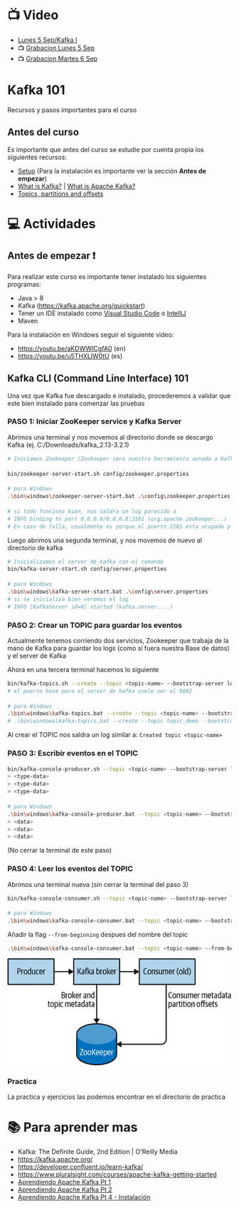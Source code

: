 # :tv: Video
- [Lunes 5 Sep/Kafka I](https://drive.google.com/file/d/1il7zSjsAroRHCxtNF9eSbAY7oqb8XjcM/view?usp=sharing)
- 📺 [Grabacion Lunes 5 Sep](https://drive.google.com/file/d/1u5IXK8yrF5wM-EyXxdG8ez7_r-nsBtu6/view?usp=sharing)
- 📺 [Grabacion Martes 6 Sep](https://drive.google.com/file/d/1rc8I5prIeLWbk6NkB2jR6dxl24lQDs8f/view?usp=sharing)

# Kafka 101
Recursos y pasos importantes para el curso

## Antes del curso
Es importante que antes del curso se estudie por cuenta propia los siguientes recursos:
* [Setup](https://kafka.apache.org/quickstart) (Para la instalación es importante ver la sección **Antes de empezar**)
* [What is Kafka?](https://www.confluent.io/what-is-apache-kafka/) | [What is Apache Kafka?](https://www.geeksforgeeks.org/what-is-apache-kafka-and-how-does-it-work/?ref=rp)
* [Topics, partitions and offsets](https://medium.com/event-driven-utopia/understanding-kafka-topic-partitions-ae40f80552e8) 

# :computer:  Actividades

## Antes de empezar :exclamation:
Para realizar este curso es importante tener instalado los siguientes programas:

- Java > 8
- Kafka (https://kafka.apache.org/quickstart)
- Tener un IDE instalado como [Visual Studio Code](https://code.visualstudio.com/download) o [IntelliJ](https://www.jetbrains.com/idea/download) 
- Maven

Para la instalación en Windows seguir el siguiente video:

* https://youtu.be/aKDWWICgfA0 (en)
* https://youtu.be/u5THXLlW0tU (es)


## Kafka CLI (Command Line Interface) 101
Una vez que Kafka fue descargado e instalado, procederemos a validar que este bien instalado para comenzar las pruebas

### PASO 1: Iniciar ZooKeeper service y Kafka Server
Abrimos una terminal y nos movemos al directorio donde se descargo Kafka 
(ej. C:/Downloads/kafka_2.13-3.2.1)

``` bash
# Iniciamos Zookeeper (Zookeeper sera nuestra herramienta aunada a Kafka para mantener los logs/mensajes guardados)

bin/zookeeper-server-start.sh config/zookeeper.properties 

# para Windows  
.\bin\windows\zookeeper-server-start.bat .\config\zookeeper.properties

# si todo funciona bien, nos saldra un log parecido a 
# INFO binding to port 0.0.0.0/0.0.0.0:2181 (org.apache.zookeeper...)
# En caso de falla, usualmente es porque el puerto 2181 esta ocupado y debemos cambiar el puerto editando el archivo de zookeeper.properties y modificando el puerto
```

Luego abrimos una segunda terminal, y nos movemos de nuevo al directorio de kafka
```bash
# Inicializamos el server de kafka con el comando
bin/kafka-server-start.sh config/server.properties

# para Windows
.\bin\windows\kafka-server-start.bat .\config\server.properties
# si se inicializa bien veremos el log 
# INFO [KafkaServer id=0] started (kafka.server....)
``` 

### PASO 2: Crear un TOPIC para guardar los eventos
Actualmente tenemos corriendo dos servicios, Zookeeper que trabaja de la mano de Kafka para guardar los logs (como si fuera nuestra Base de datos) y el server de Kafka

Ahora en una tercera terminal hacemos lo siguiente
```bash
bin/kafka-topics.sh --create --topic <topic-name> --bootstrap-server localhost:<kafka-server-port>
# el puerto base para el server de kafka suele ser el 9092

# para Windows
.\bin\windows\kafka-topics.bat --create --topic <topic-name> --bootstrap-server localhost:<kafka-server-port>
# .\bin\windows\kafka-topics.bat --create --topic topic_demo --bootstrap-server localhost:9092
```
Al crear el TOPIC nos saldra un log similar a:
`Created topic <topic-name>`

### PASO 3: Escribir eventos en el TOPIC

```bash
bin/kafka-console-producer.sh --topic <topic-name> --bootstrap-server localhost:<kafka-server-port> 
> <type-data>
> <type-data>
> <type-data>

# para Windows
.\bin\windows\kafka-console-producer.bat --topic <topic-name> --bootstrap-server localhost:<kafka-server-port> 
> <data>
> <data>
> <data>
```
(No cerrar la terminal de este paso)

### PASO 4: Leer los eventos del TOPIC
Abrimos una terminal nueva (sin cerrar la terminal del paso 3)
```bash
bin/kafka-console-consumer.sh --topic <topic-name> --bootstrap-server localhost:<kafka-server-port> 

# para Windows
.\bin\windows\kafka-console-consumer.bat --topic <topic-name> --bootstrap-server localhost:<kafka-server-port> 
```

Añadir la flag `--from-beginning` despues del nombre del topic
```bash
.\bin\windows\kafka-console-consumer.bat --topic <topic-name> --from-beginning --bootstrap-server localhost:<kafka-server-port> 
```

![Alt text](./img/kafka_zookeeper_diagram.png "Kafka & Zookeeper Diagram")


### Practica
La practica y ejercicios las podemos encontrar en el directorio de practica


# :books: Para aprender mas
* Kafka: The Definite Guide, 2nd Edition | O'Reilly Media
* https://kafka.apache.org/
* https://developer.confluent.io/learn-kafka/
* https://www.pluralsight.com/courses/apache-kafka-getting-started
* [Aprendiendo Apache Kafka Pt 1](https://www.enmilocalfunciona.io/aprendiendo-apache-kafka-parte-1/)
* [Aprendiendo Apache Kafka Pt 2](https://www.enmilocalfunciona.io/aprendiendo-apache-kafka-parte-2-2/)
* [Aprendiendo Apache Kafka Pt 4 - Instalación](https://www.enmilocalfunciona.io/aprendiendo-apache-kafka-parte-4/)

